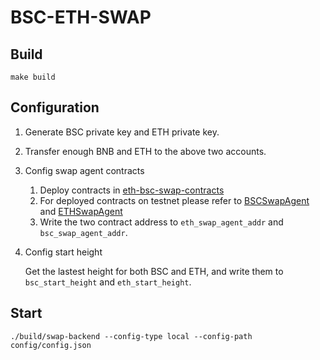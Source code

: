 # BSC-ETH-SWAP

## Build

```shell script
make build
```

## Configuration

1. Generate BSC private key and ETH private key.

2. Transfer enough BNB and ETH to the above two accounts.

3. Config swap agent contracts

   1. Deploy contracts in [eth-bsc-swap-contracts](https://github.com/binance-chain/eth-bsc-swap-contracts)
   2. For deployed contracts on testnet please refer to [BSCSwapAgent](https://testnet.bscscan.com/address/0xAd7a170188e9012358E7b1b1636d7DADF77eF4F9#code) and [ETHSwapAgent](https://rinkeby.etherscan.io/address/0xBFB0c13fb8A50E1E2219Ce71c44Ef7770ffCB2a8#code)
   3. Write the two contract address to `eth_swap_agent_addr` and `bsc_swap_agent_addr`.

4. Config start height
   
   Get the lastest height for both BSC and ETH, and write them to `bsc_start_height` and `eth_start_height`.

## Start

```shell script
./build/swap-backend --config-type local --config-path config/config.json
```